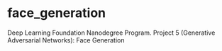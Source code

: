 # face_generation
Deep Learning Foundation Nanodegree Program.  Project 5 (Generative Adversarial Networks): Face Generation

